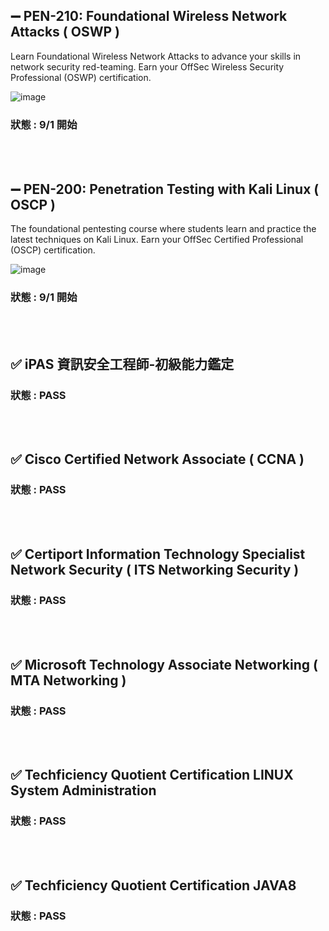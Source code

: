 
## ➖ PEN-210: Foundational Wireless Network Attacks ( OSWP )
Learn Foundational Wireless Network Attacks to advance your skills in network security red-teaming. Earn your OffSec Wireless Security Professional (OSWP) certification.

![image](https://github.com/user-attachments/assets/66a4c745-562f-4f23-85ec-9dd0349a43b1)

### 狀態 : 9/1 開始

<br><br>

## ➖ PEN-200: Penetration Testing with Kali Linux ( OSCP )
The foundational pentesting course where students learn and practice the latest techniques on Kali Linux. Earn your OffSec Certified Professional (OSCP) certification.

![image](https://github.com/user-attachments/assets/94e4f786-6fff-4e49-99f1-e0965c57ee11)

### 狀態 : 9/1 開始

<br><br>

## ✅ iPAS 資訊安全工程師-初級能力鑑定

### 狀態 : PASS

<br><br>

## ✅ Cisco Certified Network Associate ( CCNA )	

### 狀態 : PASS

<br><br>

## ✅ Certiport Information Technology Specialist Network Security ( ITS Networking Security )	

### 狀態 : PASS

<br><br>

## ✅ Microsoft Technology Associate Networking ( MTA Networking )	

### 狀態 : PASS

<br><br>

## ✅ Techficiency Quotient Certification LINUX System Administration	

### 狀態 : PASS

<br><br>

## ✅ Techficiency Quotient Certification JAVA8	

### 狀態 : PASS

<br><br>

